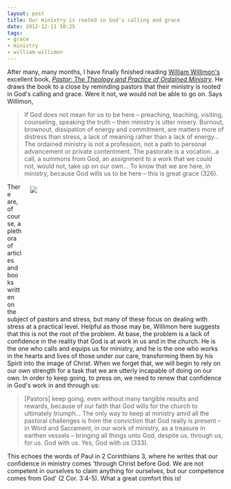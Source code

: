 ```yaml
---
layout: post
title: Our ministry is rooted in God's calling and grace
date: 2012-12-11 10:25
tags:
- grace
- ministry
- william-willimon
---
```

<p>After many, many months, I have finally finished reading <a href="http://en.wikipedia.org/wiki/William_Henry_Willimon" target="_blank">William Willimon's</a> excellent book, <a href="http://www.amazon.co.uk/gp/product/0687045320/ref=as_li_qf_sp_asin_il_tl?ie=UTF8&amp;tag=jakebeldercom-21&amp;linkCode=as2&amp;camp=1634&amp;creative=6738&amp;creativeASIN=0687045320" target="_blank"><em>Pastor: The Theology and Practice of Ordained Ministry</em></a>. He draws the book to a close by reminding pastors that their ministry is rooted in God's calling and grace. Were it not, we would not be able to go on. Says Willimon,</p>
<blockquote>
If God does not mean for us to be here &ndash; preaching, teaching, visiting, counseling, speaking the truth &ndash; then ministry is utter misery. Burnout, brownout, dissipation of energy and commitment, are matters more of distress than stress, a lack of meaning rather than a lack of energy... The ordained ministry is not a profession, not a path to personal advancement or private contentment. The pastorate is a vocation...a call, a summons from God, an assignment to a work that we could not, would not, take up on our own... To know that we are here, in ministry, because God wills us to be here &ndash; this is great grace (326).
</blockquote>
<div style="float: right; margin: 7px 1px 0px 20px; width: 450px; height: 293px;"><img src="https://dl.dropbox.com/u/3897986/Jake%20Blog%20Images/biking%20uphill.jpg" /></div>
<p>There are, of course, a plethora of articles and books written on the subject of pastors and stress, but many of these focus on dealing with stress at a practical level. Helpful as those may be, Willimon here suggests that this is not the root of the problem. At base, the problem is a lack of confidence in the reality that God is at work in us and in the church. He is the one who calls and equips us for ministry, and he is the one who works in the hearts and lives of those under our care, transforming them by his Spirit into the image of Christ. When we forget that, we will begin to rely on our own strength for a task that we are utterly incapable of doing on our own. In order to keep going, to press on, we need to renew that confidence in God's work in and through us:</p>
<blockquote>
[Pastors] keep going, even without many tangible results and rewards, because of our faith that God wills for the church to ultimately triumph... The only way to keep at ministry amid all the pastoral challenges is from the conviction that God really is present &ndash; in Word and Sacrament, in our work of ministry, as a treasure in earthen vessels &ndash; bringing all things unto God, despite us, through us, for us. God with us. Yes, God with <em>us</em> (333).
</blockquote>

This echoes the words of Paul in 2 Corinthians 3, where he writes that our confidence in ministry comes 'through Christ before God. We are not competent in ourselves to claim anything for ourselves, but our competence comes from God' (2 Cor. 3:4-5). What a great comfort this is!
